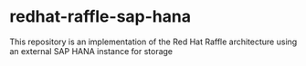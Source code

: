 # redhat-raffle-sap-hana
This repository is an implementation of the Red Hat Raffle architecture using an external SAP HANA instance for storage